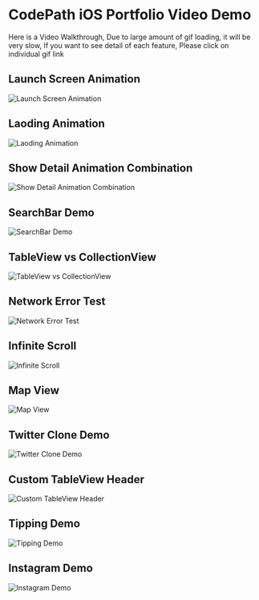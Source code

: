 # CodePath iOS Portfolio Video Demo

Here is a Video Walkthrough, Due to large amount of gif loading, it will be very slow, If you want to see detail of each feature, Please click on individual gif link

## Launch Screen Animation
<img src='https://github.com/sunnydayw/CodePath-iOS-Portfolio/blob/master/Video%20Demo%20Profile/Animation-Launch-Screen.gif' title='Launch Screen Animation' width='' alt='Launch Screen Animation' />

## Laoding Animation
<img src='https://github.com/sunnydayw/CodePath-iOS-Portfolio/blob/master/Video%20Demo%20Profile/Animation-Loading.gif' title='Laoding Animation' width='' alt='Laoding Animation' />

## Show Detail Animation Combination 
<img src='https://github.com/sunnydayw/CodePath-iOS-Portfolio/blob/master/Video%20Demo%20Profile/Animation-Show-Detail.gif' title='Show Detail Animation Combination' width='' alt='Show Detail Animation Combination' />

## SearchBar Demo
<img src='https://github.com/sunnydayw/CodePath-iOS-Portfolio/blob/master/Video%20Demo%20Profile/Flick-SearchBar.gif' title='SearchBar Demo' width='' alt='SearchBar Demo' />

## TableView vs CollectionView
<img src='https://github.com/sunnydayw/CodePath-iOS-Portfolio/blob/master/Video%20Demo%20Profile/Flick-TableView-vs-CollectionView.gif' title='TableView vs CollectionView' width='' alt='TableView vs CollectionView' />

## Network Error Test
<img src='https://github.com/sunnydayw/CodePath-iOS-Portfolio/blob/master/Video%20Demo%20Profile/Network-error-Test.gif' title='Network Error Test' width='' alt='Network Error Test' />

## Infinite Scroll
<img src='https://github.com/sunnydayw/CodePath-iOS-Portfolio/blob/master/Video%20Demo%20Profile/Yelp-Infinite-Scroll.gif' title='Infinite Scroll' width='' alt='Infinite Scroll' />

## Map View
<img src='https://github.com/sunnydayw/CodePath-iOS-Portfolio/blob/master/Video%20Demo%20Profile/Yelp-MapView.gif' title='Map View' width='' alt='Map View' />

## Twitter Clone Demo
<img src='https://github.com/sunnydayw/CodePath-iOS-Portfolio/blob/master/Video%20Demo%20Profile/Monment-Demo.gif' title='Twitter Clone Demo' width='' alt='Twitter Clone Demo' />

## Custom TableView Header
<img src='https://github.com/sunnydayw/CodePath-iOS-Portfolio/blob/master/Video%20Demo%20Profile/Moment-Detial-Style.gif' title='Custom TableView Header' width='' alt='Custom TableView Header' />

## Tipping Demo
<img src='https://github.com/sunnydayw/CodePath-iOS-Portfolio/blob/master/Video%20Demo%20Profile/Tipping-Demo.gif' title='Tipping Demo' width='' alt='Tipping Demo' />

## Instagram Demo
<img src='https://github.com/sunnydayw/CodePath-iOS-Portfolio/blob/master/Video%20Demo%20Profile/Instagram-Demo.gif' title='Instagram Demo' width='' alt='Instagram Demo' />



